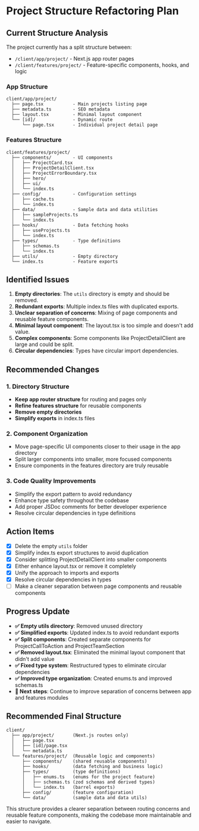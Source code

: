 # Project Structure Refactoring Plan

## Current Structure Analysis

The project currently has a split structure between:

- `/client/app/project/` - Next.js app router pages
- `/client/features/project/` - Feature-specific components, hooks, and logic

### App Structure
```
client/app/project/
  ├── page.tsx           - Main projects listing page
  ├── metadata.ts        - SEO metadata
  ├── layout.tsx         - Minimal layout component
  └── [id]/              - Dynamic route
      └── page.tsx       - Individual project detail page
```

### Features Structure
```
client/features/project/
  ├── components/        - UI components
  │   ├── ProjectCard.tsx
  │   ├── ProjectDetailClient.tsx
  │   ├── ProjectErrorBoundary.tsx
  │   ├── hero/
  │   ├── ui/
  │   └── index.ts
  ├── config/            - Configuration settings
  │   ├── cache.ts
  │   └── index.ts
  ├── data/              - Sample data and data utilities
  │   ├── sampleProjects.ts
  │   └── index.ts
  ├── hooks/             - Data fetching hooks
  │   ├── useProjects.ts
  │   └── index.ts  
  ├── types/             - Type definitions
  │   ├── schemas.ts
  │   └── index.ts
  ├── utils/             - Empty directory
  └── index.ts           - Feature exports
```

## Identified Issues

1. **Empty directories**: The `utils` directory is empty and should be removed.
2. **Redundant exports**: Multiple index.ts files with duplicated exports.
3. **Unclear separation of concerns**: Mixing of page components and reusable feature components.
4. **Minimal layout component**: The layout.tsx is too simple and doesn't add value.
5. **Complex components**: Some components like ProjectDetailClient are large and could be split.
6. **Circular dependencies**: Types have circular import dependencies.

## Recommended Changes

### 1. Directory Structure

- **Keep app router structure** for routing and pages only
- **Refine features structure** for reusable components
- **Remove empty directories**
- **Simplify exports** in index.ts files

### 2. Component Organization

- Move page-specific UI components closer to their usage in the app directory
- Split larger components into smaller, more focused components
- Ensure components in the features directory are truly reusable

### 3. Code Quality Improvements

- Simplify the export pattern to avoid redundancy
- Enhance type safety throughout the codebase
- Add proper JSDoc comments for better developer experience
- Resolve circular dependencies in type definitions

## Action Items

- [x] Delete the empty `utils` folder
- [x] Simplify index.ts export structures to avoid duplication
- [x] Consider splitting ProjectDetailClient into smaller components
- [x] Either enhance layout.tsx or remove it completely
- [x] Unify the approach to imports and exports
- [x] Resolve circular dependencies in types
- [ ] Make a cleaner separation between page components and reusable components

## Progress Update

- **✅ Empty utils directory**: Removed unused directory
- **✅ Simplified exports**: Updated index.ts to avoid redundant exports
- **✅ Split components**: Created separate components for ProjectCallToAction and ProjectTeamSection
- **✅ Removed layout.tsx**: Eliminated the minimal layout component that didn't add value
- **✅ Fixed type system**: Restructured types to eliminate circular dependencies
- **✅ Improved type organization**: Created enums.ts and improved schemas.ts
- **🔄 Next steps**: Continue to improve separation of concerns between app and features modules

## Recommended Final Structure

```
client/
  ├── app/project/       (Next.js routes only)
  │   ├── page.tsx
  │   ├── [id]/page.tsx
  │   └── metadata.ts
  └── features/project/  (Reusable logic and components)
      ├── components/    (shared reusable components)
      ├── hooks/         (data fetching and business logic)
      ├── types/         (type definitions)
      │   ├── enums.ts   (enums for the project feature)
      │   ├── schemas.ts (zod schemas and derived types)
      │   └── index.ts   (barrel exports)
      ├── config/        (feature configuration)
      └── data/          (sample data and data utils)
```

This structure provides a clearer separation between routing concerns and reusable feature components, making the codebase more maintainable and easier to navigate. 